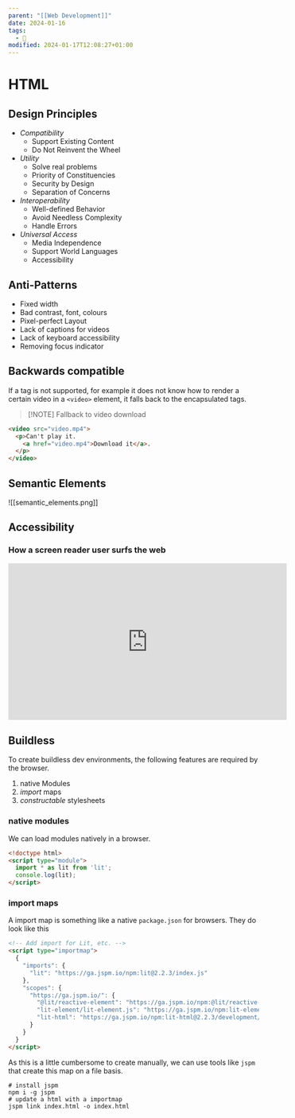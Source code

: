 ```yaml
---
parent: "[[Web Development]]"
date: 2024-01-16
tags:
  - 🦠
modified: 2024-01-17T12:08:27+01:00
---
```


# HTML

## Design Principles

- *Compatibility*
	- Support Existing Content
	- Do Not Reinvent the Wheel
- *Utility*
	- Solve real problems
	- Priority of Constituencies
	- Security by Design
	- Separation of Concerns
- *Interoperability*
	- Well-defined Behavior
	- Avoid Needless Complexity
	- Handle Errors
- *Universal Access*
	- Media Independence
	- Support World Languages
	- Accessibility 

## Anti-Patterns

- Fixed width
- Bad contrast, font, colours
- Pixel-perfect Layout
- Lack of captions for videos
- Lack of keyboard accessibility
- Removing focus indicator

## Backwards compatible

If a tag is not supported, for example it does not know how to render a certain video in a `<video>` element, it falls back to the encapsulated tags. 


> [!NOTE] Fallback to video download

```html
<video src="video.mp4">
  <p>Can't play it.
    <a href="video.mp4">Download it</a>.
  </p>
</video>
```

## Semantic Elements

![[semantic_elements.png]]

## Accessibility

### How a screen reader user surfs the web

<iframe width="560" height="315" src="https://www.youtube.com/embed/OUDV1gqs9GA?start=445" title="YouTube video player" frameborder="0" allow="accelerometer; autoplay; clipboard-write; encrypted-media; gyroscope; picture-in-picture; web-share" allowfullscreen></iframe>

## Buildless

To create buildless dev environments, the following features are required by the browser.

1. native Modules
2. *import* maps
3. *constructable* stylesheets

### native modules

We can load modules natively in a browser.

```html
<!doctype html>
<script type="module">
  import * as lit from 'lit';
  console.log(lit);
</script>
```

### import maps

A import map is something like a native `package.json` for browsers. They do look like this

```html
<!-- Add import for Lit, etc. -->
<script type="importmap">
  {
    "imports": {
      "lit": "https://ga.jspm.io/npm:lit@2.2.3/index.js"
    },
    "scopes": {
      "https://ga.jspm.io/": {
        "@lit/reactive-element": "https://ga.jspm.io/npm:@lit/reactive-element@1.3.2/development/reactive-element.js",
        "lit-element/lit-element.js": "https://ga.jspm.io/npm:lit-element@3.2.0/development/lit-element.js",
        "lit-html": "https://ga.jspm.io/npm:lit-html@2.2.3/development/lit-html.js"
      }
    }
  }
</script>
```

As this is a little cumbersome to create manually, we can use tools like `jspm` that create this map on a file basis.

```
# install jspm
npm i -g jspm
# update a html with a importmap
jspm link index.html -o index.html
```

